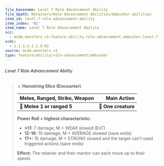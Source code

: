 ```yaml
---
file_basename: Level 7 Role Advancement Ability
file_dpath: Retainers/Role Advancement Abilities/Ambusher abilities
item_id: level-7-role-advancement-ability
item_index: '02'
item_name: Level 7 Role Advancement Ability
scc:
  - mcdm.monsters.v1:feature.ability.role-advancement.ambusher:level-7-role-advancement-ability
scdc:
  - 1.1.1:3.1.1.9:02
source: mcdm.monsters.v1
type: feature/ability/role-advancement/ambusher
---
```


###### Level 7 Role Advancement Ability

> ⚔️ **Hamstring Slice (Encounter)**
>
> | **Melee, Ranged, Strike, Weapon** |     **Main Action** |
> | --------------------------------- | ------------------: |
> | **📏 Melee 1 or ranged 5**        | **🎯 One creature** |
>
> **Power Roll + highest characteristic:**
>
> - **≤11:** 7 damage; M < WEAK slowed (EoT)
> - **12-16:** 10 damage; M < AVERAGE slowed (save ends)
> - **17+:** 15 damage; M < STRONG slowed and the target can't used triggered actions (save ends)
>
> **Effect:** The retainer and their mentor can each move up to their speed.
